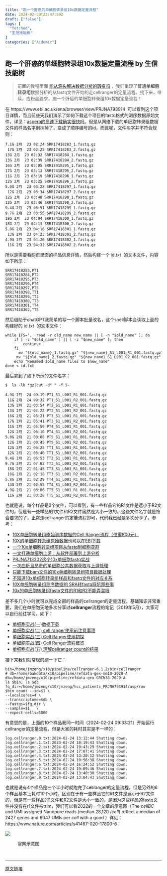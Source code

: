 ```yaml
---
title: "跑一个肝癌的单细胞转录组10x数据定量流程"
date: 2024-02-29T23:47:59Z
draft: ["false"]
tags: [
  "fetched",
  "生信技能树"
]
categories: ["Acdemic"]
---
```

跑一个肝癌的单细胞转录组10x数据定量流程 by 生信技能树
------
<div><section data-tool="mdnice编辑器" data-website="https://www.mdnice.com"><blockquote data-tool="mdnice编辑器"><span></span><p>前面的教程里面 <a href="https://mp.weixin.qq.com/s?__biz=MzAxMDkxODM1Ng==&amp;mid=2247527907&amp;idx=1&amp;sn=5e2b4fa9b8f28f2169de87e057dde983&amp;scene=21#wechat_redirect" data-linktype="2">能从源头解决数据分析的瑕疵吗</a> ，我们重现了<strong>普通单细胞转录组</strong>数据分析的从fastq文件开始的走cellranger的定量流程。接下来，继续，应粉丝要求，跑一个肝癌的单细胞转录组10x数据定量流程！</p></blockquote><p data-tool="mdnice编辑器">在 https://www.ebi.ac.uk/ena/browser/view/PRJNA793914  可以看到这个项目详情，而且前些天我们演示了如何下载这个项目的fastq格式的测序数据原始文件，详见：<a href="https://mp.weixin.qq.com/s?__biz=MzAxMDkxODM1Ng==&amp;mid=2247528470&amp;idx=1&amp;sn=246dfa88fac7c413ca102f2db676a515&amp;scene=21#wechat_redirect" data-linktype="2">aspera的高速下载确实很快吗</a>。但是从网络下载的单细胞转录组数据文件的样品名字别抹掉了，变成了顺序编号的id，而且呢，文件名字并不符合规则：</p><pre data-tool="mdnice编辑器"><span></span><code>7.1G 2月  23 02:24 SRR17418283_1.fastq.gz <br> 17G 2月  23 02:25 SRR17418283_2.fastq.gz<br>13G 2月  23 02:32 SRR17418284_1.fastq.gz<br>13G 2月  23 02:39 SRR17418284_2.fastq.gz<br>16G 2月  23 03:05 SRR17418295_1.fastq.gz<br>17G 2月  23 03:13 SRR17418295_2.fastq.gz<br>11G 2月  23 03:19 SRR17418296_1.fastq.gz<br>12G 2月  23 03:25 SRR17418296_2.fastq.gz<br>5.0G 2月  23 03:28 SRR17418297_1.fastq.gz<br> 12G 2月  23 03:34 SRR17418297_2.fastq.gz<br>12G 2月  23 03:40 SRR17418298_1.fastq.gz<br>12G 2月  23 03:46 SRR17418298_2.fastq.gz<br>9.4G 2月  23 03:51 SRR17418299_1.fastq.gz<br>9.7G 2月  23 03:55 SRR17418299_2.fastq.gz<br>18G 2月  23 04:04 SRR17418300_1.fastq.gz<br>18G 2月  23 04:13 SRR17418300_2.fastq.gz<br>5.8G 2月  23 04:16 SRR17418301_1.fastq.gz<br> 13G 2月  23 04:23 SRR17418301_2.fastq.gz<br>4.9G 2月  23 04:26 SRR17418302_1.fastq.gz<br> 11G 2月  23 04:32 SRR17418302_2.fastq.gz<br></code></pre><p data-tool="mdnice编辑器">所以是需要看网页里面的样品信息详情，然后构建一个 id.txt  的文本文件，内容如下所示：</p><pre data-tool="mdnice编辑器"><span></span><code>SRR17418283,PT1<br>SRR17418284,PT2<br>SRR17418295,PT3<br>SRR17418296,PT4<br>SRR17418297,PT5<br>SRR17418298,TT1<br>SRR17418299,TT2<br>SRR17418300,TT3<br>SRR17418301,TT4<br>SRR17418302,TT5<br></code></pre><p data-tool="mdnice编辑器">然后借助于chatGPT我简单的写一个脚本批量改名，这个shell脚本会读取上面的构建好的 id.txt  的文本文件：</p><pre data-tool="mdnice编辑器"><span></span><code><span>while</span> IFS=<span>','</span> <span>read</span> -r old_name new_name || [ -n <span>"<span>$old_name</span>"</span> ]; <span>do</span><br>    <span>if</span> [ -z <span>"<span>$old_name</span>"</span> ] || [ -z <span>"<span>$new_name</span>"</span> ]; <span>then</span><br>        <span>continue</span><br>    <span>fi</span><br>      mv <span>"<span>${old_name}</span>_1.fastq.gz"</span> <span>"<span>${new_name}</span>_S1_L001_R1_001.fastq.gz"</span><br>     mv <span>"<span>${old_name}</span>_2.fastq.gz"</span> <span>"<span>${new_name}</span>_S1_L001_R2_001.fastq.gz"</span><br>    <span>echo</span> <span>"Renamed <span>$old_name</span> files to <span>$new_name</span>"</span><br><span>done</span> &lt; id.txt <br></code></pre><p data-tool="mdnice编辑器">最后拿到了如下所示的文件名字：</p><pre data-tool="mdnice编辑器"><span></span><code>$  ls -lh *gz|cut -d<span>" "</span> -f 5-<br><br>4.9G 2月  24 09:19 PT1_S1_L001_R1_001.fastq.gz<br> 11G 2月  24 09:32 PT1_S1_L001_R2_001.fastq.gz<br> 13G 2月  21 03:54 PT2_S1_L001_R1_001.fastq.gz<br> 13G 2月  21 04:22 PT2_S1_L001_R2_001.fastq.gz<br> 16G 2月  21 05:21 PT3_S1_L001_R1_001.fastq.gz<br> 17G 2月  21 05:41 PT3_S1_L001_R2_001.fastq.gz<br> 11G 2月  21 05:56 PT4_S1_L001_R1_001.fastq.gz<br> 12G 2月  21 06:10 PT4_S1_L001_R2_001.fastq.gz<br>5.0G 2月  21 00:08 PT5_S1_L001_R1_001.fastq.gz<br> 12G 2月  21 00:45 PT5_S1_L001_R2_001.fastq.gz<br> 12G 2月  21 06:25 TT1_S1_L001_R1_001.fastq.gz<br> 12G 2月  21 06:40 TT1_S1_L001_R2_001.fastq.gz<br>9.4G 2月  21 06:53 TT2_S1_L001_R1_001.fastq.gz<br>9.7G 2月  21 07:02 TT2_S1_L001_R2_001.fastq.gz<br> 18G 2月  21 01:45 TT3_S1_L001_R1_001.fastq.gz<br> 18G 2月  21 02:18 TT3_S1_L001_R2_001.fastq.gz<br>5.8G 2月  21 02:29 TT4_S1_L001_R1_001.fastq.gz<br> 13G 2月  21 02:55 TT4_S1_L001_R2_001.fastq.gz<br>4.9G 2月  21 03:06 TT5_S1_L001_R1_001.fastq.gz<br> 11G 2月  21 03:28 TT5_S1_L001_R2_001.fastq.gz<br></code></pre><p data-tool="mdnice编辑器">也就是说，每个样品是2个文件，可以看到，有一些样品它的R1文件是远小于R2文件的，但是有一些样品的1文件和R2文件居然是大小一致的。这些文件名字就是符合要求的了，正常走cellranger的定量流程即可，代码我已经是多次分享了。参考：</p><ul data-tool="mdnice编辑器"><li><section><a href="http://mp.weixin.qq.com/s?__biz=MzAxMDkxODM1Ng==&amp;mid=2247512340&amp;idx=3&amp;sn=1b9609a8870a0209dd27ffdcbc3cac87&amp;chksm=9b4bf1afac3c78b90674678fcec66365b9faaa275ff4b0a2255e0a05fa8b905e15222a643bea&amp;scene=21#wechat_redirect" data-linktype="2">10X单细胞转录组原始测序数据的Cell Ranger流程（仅需800元）</a></section></li><li><section><a href="https://mp.weixin.qq.com/s?__biz=MzAxMDkxODM1Ng==&amp;mid=2247496813&amp;idx=1&amp;sn=4151bf2265618eff4e0123722c50e569&amp;scene=21#wechat_redirect" data-linktype="2">10X的单细胞转录组原始数据也可以在EBI下载</a></section></li><li><section><a href="http://mp.weixin.qq.com/s?__biz=MzAxMDkxODM1Ng==&amp;mid=2247510920&amp;idx=1&amp;sn=c4561d34e984406693c014cdfe236c0f&amp;chksm=9b4beb33ac3c622542d894344c323ff7cca52f69119d02fc7aa4636af0cbe7df4b6c63dd5ba9&amp;scene=21#wechat_redirect" data-linktype="2">一个10x单细胞转录组项目从fastq到细胞亚群</a></section></li><li><section><a href="https://mp.weixin.qq.com/s?__biz=MzAxMDkxODM1Ng==&amp;mid=2247513565&amp;idx=1&amp;sn=092e637017d176c43f00a295d3210592&amp;scene=21#wechat_redirect" data-linktype="2">一文打通单细胞上游：从软件部署到上游分析</a></section></li><li><section><a href="http://mp.weixin.qq.com/s?__biz=MzAxMDkxODM1Ng==&amp;mid=2247513605&amp;idx=1&amp;sn=e86a329c887745c6d00d3ededa39dcda&amp;chksm=9b4bf6beac3c7fa8523cef4e7189fb20b914460ddb61e6cd1dd520b5928e1b59a8b7827ce783&amp;scene=21#wechat_redirect" data-linktype="2">PRJNA713302这个10x单细胞fastq实战</a></section></li><li><section><a href="https://mp.weixin.qq.com/s?__biz=MzAxMDkxODM1Ng==&amp;mid=2247513968&amp;idx=1&amp;sn=f5a44a7bea0bdacd8af1a20c177763e5&amp;scene=21#wechat_redirect" data-linktype="2">一次曲折且昂贵的单细胞公共数据获取与上游处理</a></section></li><li><section><a href="https://mp.weixin.qq.com/s?__biz=MzAxMDkxODM1Ng==&amp;mid=2247514146&amp;idx=1&amp;sn=b9721433d49a2d963eeaab1ad47fc91b&amp;scene=21#wechat_redirect" data-linktype="2">只能下载bam文件的10x单细胞转录组项目数据处理</a></section></li><li><section><a href="https://mp.weixin.qq.com/s?__biz=MzAxMDkxODM1Ng==&amp;mid=2247511452&amp;idx=2&amp;sn=83ec97cbc3334a6095e6d63e05e9fd6e&amp;scene=21#wechat_redirect" data-linktype="2">不知道10x单细胞转录组样品和fastq文件的对应关系</a></section></li><li><section><a href="https://mp.weixin.qq.com/s?__biz=MzAxMDkxODM1Ng==&amp;mid=2247508521&amp;idx=2&amp;sn=2cf3158e74d37b3a741908d8bfc8f02f&amp;scene=21#wechat_redirect" data-linktype="2">10X单细胞转录组测序数据的 SRA转fastq踩坑那些事</a></section></li><li><section><a href="https://mp.weixin.qq.com/s?__biz=MzAxMDkxODM1Ng==&amp;mid=2247514395&amp;idx=2&amp;sn=96c505b76ae87dd0efa737c4c44e2270&amp;scene=21#wechat_redirect" data-linktype="2">10x的单细胞转录组fastq文件的R1和R2不能弄混哦</a></section></li></ul><p data-tool="mdnice编辑器">差不多几个小时就可以完成全部的样品的cellranger的定量流程。基础知识非常重要，我们在单细胞天地多次分享过<strong>cellranger</strong>流程的笔记（2019年5月），大家可以自行前往学习，如下：</p><ul data-tool="mdnice编辑器"><li><section><a href="https://mp.weixin.qq.com/s?__biz=MzI1Njk4ODE0MQ==&amp;mid=2247484146&amp;idx=1&amp;sn=16e09b82d048eed1ff6100b22970abd5&amp;scene=21#wechat_redirect" data-linktype="2">单细胞实战(一)数据下载</a></section></li><li><section><a href="https://mp.weixin.qq.com/s?__biz=MzI1Njk4ODE0MQ==&amp;mid=2247484179&amp;idx=1&amp;sn=fe84f5243a6021fe6afea128e3ac273a&amp;scene=21#wechat_redirect" data-linktype="2">单细胞实战(二) cell ranger使用前注意事项</a></section></li><li><section><a href="https://mp.weixin.qq.com/s?__biz=MzI1Njk4ODE0MQ==&amp;mid=2247484206&amp;idx=1&amp;sn=edeebbdd092f79361aee87e9ce086d80&amp;scene=21#wechat_redirect" data-linktype="2">单细胞实战(三) Cell Ranger使用初探</a></section></li><li><section><a href="https://mp.weixin.qq.com/s?__biz=MzI1Njk4ODE0MQ==&amp;mid=2247484355&amp;idx=1&amp;sn=7860fe0c46073a55d2d3700822c3103b&amp;scene=21#wechat_redirect" data-linktype="2">单细胞实战(四) Cell Ranger流程概览</a></section></li><li><section><a href="https://mp.weixin.qq.com/s?__biz=MzI1Njk4ODE0MQ==&amp;mid=2247484402&amp;idx=1&amp;sn=95c2be0dc6499e4b1eb9a91d79e584d1&amp;scene=21#wechat_redirect" data-linktype="2">单细胞实战(五) 理解cellranger count的结果</a></section></li></ul><p data-tool="mdnice编辑器">接下来我们就常规的跑一下它：</p><pre data-tool="mdnice编辑器"><span></span><code>bin=/home/jmzeng/x10/pipeline/cellranger-6.1.2/bin/cellranger<br><span># db=/home/bakdata/x10/pipeline/refdata-gex-mm10-2020-A </span><br>db=/home/jmzeng/x10/pipeline/refdata-gex-GRCh38-2020-A<br>ls <span>$bin</span>; ls <span>$db</span><br>fq_dir=/home/jmzeng/x10/jmzeng/hcc_patients_PRJNA793914/asp/raw <br><span>$bin</span> count --id=<span>$1</span> \<br>--localcores=4 \<br>--transcriptome=<span>$db</span> \<br>--fastqs=<span>$fq_dir</span> \<br>--sample=<span>$1</span>   \<br>--expect-cells=5000<br></code></pre><p data-tool="mdnice编辑器">有意思的是，上面的10个样品我同一时间（2024-02-24 09:33:21）开始运行cellranger的定量流程，但是大家的耗时其实是不一样的：</p><pre data-tool="mdnice编辑器"><span></span><code>log.cellranger.0.txt:2024-02-24 13:12:44 Shutting down.<br>log.cellranger.1.txt:2024-02-24 18:19:43 Shutting down.<br>log.cellranger.2.txt:2024-02-24 19:43:29 Shutting down.<br>log.cellranger.3.txt:2024-02-24 17:07:41 Shutting down.<br>log.cellranger.4.txt:2024-02-24 13:20:12 Shutting down.<br>log.cellranger.5.txt:2024-02-24 19:56:38 Shutting down.<br>log.cellranger.6.txt:2024-02-24 16:24:52 Shutting down.<br>log.cellranger.7.txt:2024-02-24 19:09:46 Shutting down.<br>log.cellranger.8.txt:2024-02-24 13:40:30 Shutting down.<br>log.cellranger.9.txt:2024-02-24 13:04:43 Shutting down.<br></code></pre><p data-tool="mdnice编辑器">也就是说有4个样品是三个半小时就跑完了cellranger的定量流程，但是另外的6个样品基本上耗时10个小时。区别在于有一些样品它的R1文件是远小于R2文件的，但是有一些样品的1文件和R2文件是大小一致的，是因为这些样品的fastq文件并没有在r1文件被trim，我们可以看2022的一个文章的示意图（The <em>cellBC</em> and UMI assigned Nanopore reads (median 28,120 /<em>cell</em>) reflect a median of 2427 genes and 6047 UMIs per <em>cell</em> with a good ）详见：https://www.nature.com/articles/s41467-020-17800-6：</p><p><img data-galleryid="" data-imgfileid="100044829" data-ratio="1.0847457627118644" data-s="300,640" data-src="https://mmbiz.qpic.cn/mmbiz_jpg/cZNhZQ6j4wyCjwaGbaIqcd245zIeBv2PDhYcT1R9EJERQ5sKK58taRT2uoC6MG7W0PWIg8TqsQfoiaYXy41bp0Q/640?wx_fmt=jpeg&amp;from=appmsg" data-type="jpeg" data-w="1180" src="https://mmbiz.qpic.cn/mmbiz_jpg/cZNhZQ6j4wyCjwaGbaIqcd245zIeBv2PDhYcT1R9EJERQ5sKK58taRT2uoC6MG7W0PWIg8TqsQfoiaYXy41bp0Q/640?wx_fmt=jpeg&amp;from=appmsg"></p><figure data-tool="mdnice编辑器"><figcaption>官网示意图</figcaption></figure></section><p><br></p><p><mp-style-type data-value="3"></mp-style-type></p></div>  
<hr>
<a href="https://mp.weixin.qq.com/s/MJPdh6C-fmyfriTnG6U7Uw",target="_blank" rel="noopener noreferrer">原文链接</a>
